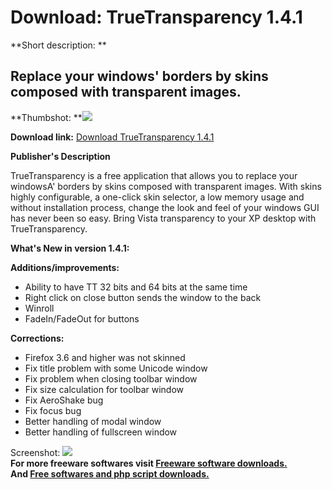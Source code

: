 # Download: TrueTransparency 1.4.1

**Short description: **

## Replace your windows' borders by skins composed with transparent images.

  
**Thumbshot: **![](http://www.freewarefiles.com/screenshot/truetransparency11_md.jpg)   
  
**Download link:** [Download TrueTransparency 1.4.1](http://freesoftwares.boysofts.com/TrueTransparency_program_50868.html)  
  

**Publisher's Description**  
  

TrueTransparency is a free application that allows you to replace your
windowsA' borders by skins composed with transparent images. With skins highly
configurable, a one-click skin selector, a low memory usage and without
installation process, change the look and feel of your windows GUI has never
been so easy. Bring Vista transparency to your XP desktop with
TrueTransparency.

**What's New in version 1.4.1:**

**Additions/improvements:**

  * Ability to have TT 32 bits and 64 bits at the same time 
  * Right click on close button sends the window to the back 
  * Winroll 
  * FadeIn/FadeOut for buttons 

**Corrections:**

  * Firefox 3.6 and higher was not skinned 
  * Fix title problem with some Unicode window 
  * Fix problem when closing toolbar window 
  * Fix size calculation for toolbar window 
  * Fix AeroShake bug 
  * Fix focus bug 
  * Better handling of modal window 
  * Better handling of fullscreen window 

  
  
Screenshot:
![](http://www.freewarefiles.com/screenshot/truetransparency11.jpg)  
**For more freeware softwares visit [Freeware software downloads.](http://freesoftwares.boysofts.com/)**   
**And [Free softwares and php script downloads.](http://www.boysofts.com/)**

